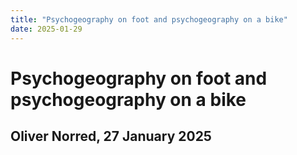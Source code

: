```yaml
---
title: "Psychogeography on foot and psychogeography on a bike"
date: 2025-01-29
---
```


# Psychogeography on foot and psychogeography on a bike
## Oliver Norred, 27 January 2025

